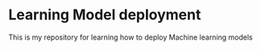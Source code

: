 # Learning Model deployment

This is my repository for learning how to deploy Machine learning models
